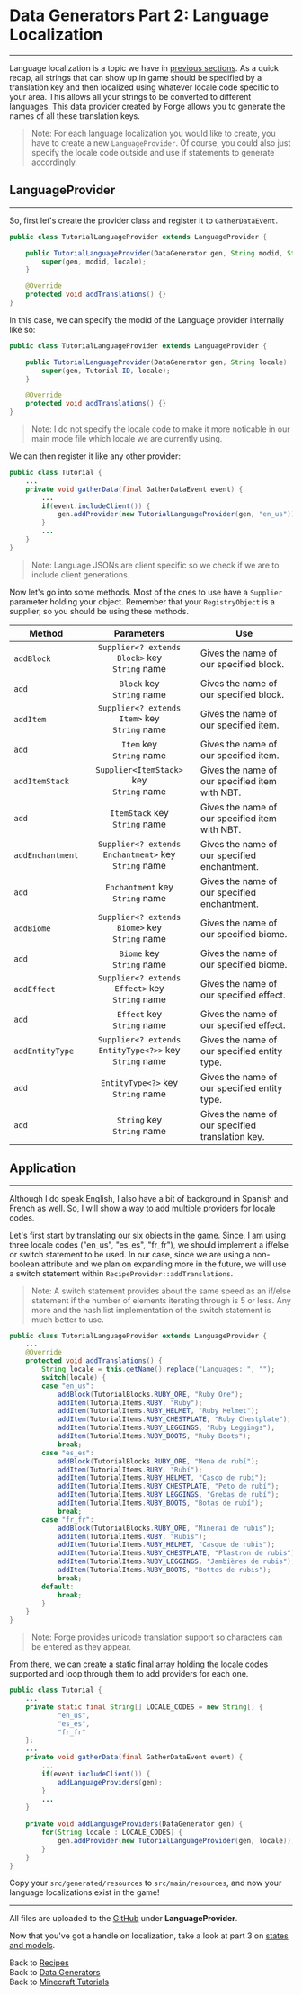 # <a name="lang"></a>Data Generators Part 2: Language Localization
---

Language localization is a topic we have in [previous sections](../basic/items#language-localization). As a quick recap, all strings that can show up in game should be specified by a translation key and then localized using whatever locale code specific to your area. This allows all your strings to be converted to different languages. This data provider created by Forge allows you to generate the names of all these translation keys.

> Note: For each language localization you would like to create, you have to create a new `LanguageProvider`. Of course, you could also just specify the locale code outside and use if statements to generate accordingly.

## <a name="recipeprovider"></a>LanguageProvider
---

So, first let's create the provider class and register it to `GatherDataEvent`.

```java
public class TutorialLanguageProvider extends LanguageProvider {

	public TutorialLanguageProvider(DataGenerator gen, String modid, String locale) {
		super(gen, modid, locale);
	}

	@Override
	protected void addTranslations() {}
}
```

In this case, we can specify the modid of the Language provider internally like so:

```java
public class TutorialLanguageProvider extends LanguageProvider {

	public TutorialLanguageProvider(DataGenerator gen, String locale) {
		super(gen, Tutorial.ID, locale);
	}

	@Override
	protected void addTranslations() {}
}
```

> Note: I do not specify the locale code to make it more noticable in our main mode file which locale we are currently using.

We can then register it like any other provider:

```java
public class Tutorial {
	...
	private void gatherData(final GatherDataEvent event) {
		...
		if(event.includeClient()) {
			gen.addProvider(new TutorialLanguageProvider(gen, "en_us"));
		}
		...
	}
}

```

> Note: Language JSONs are client specific so we check if we are to include client generations.

Now let's go into some methods. Most of the ones to use have a `Supplier` parameter holding your object. Remember that your `RegistryObject` is a supplier, so you should be using these methods.

Method | Parameters | Use
--- | :---: | ---
`addBlock` | `Supplier<? extends Block>` key<br>`String` name | Gives the name of our specified block.
`add` | `Block` key<br>`String` name |  Gives the name of our specified block.
`addItem` | `Supplier<? extends Item>` key<br>`String` name |  Gives the name of our specified item.
`add` | `Item` key<br>`String` name |  Gives the name of our specified item.
`addItemStack` | `Supplier<ItemStack>` key<br>`String` name |  Gives the name of our specified item with NBT.
`add` | `ItemStack` key<br>`String` name |  Gives the name of our specified item with NBT.
`addEnchantment` | `Supplier<? extends Enchantment>` key<br>`String` name |  Gives the name of our specified enchantment.
`add` | `Enchantment` key<br>`String` name |  Gives the name of our specified enchantment.
`addBiome` | `Supplier<? extends Biome>` key<br>`String` name |  Gives the name of our specified biome.
`add` | `Biome` key<br>`String` name |  Gives the name of our specified biome.
`addEffect` | `Supplier<? extends Effect>` key<br>`String` name |  Gives the name of our specified effect.
`add` | `Effect` key<br>`String` name |  Gives the name of our specified effect.
`addEntityType` | `Supplier<? extends EntityType<?>>` key<br>`String` name |  Gives the name of our specified entity type.
`add` | `EntityType<?>` key<br>`String` name |  Gives the name of our specified entity type.
`add` | `String` key<br>`String` name |  Gives the name of our specified translation key.

## <a name="application"></a>Application
---

Although I do speak English, I also have a bit of background in Spanish and French as well. So, I will show a way to add multiple providers for locale codes.

Let's first start by translating our six objects in the game. Since, I am using three locale codes ("en_us", "es_es", "fr_fr"), we should implement a if/else or switch statement to be used. In our case, since we are using a non-boolean attribute and we plan on expanding more in the future, we will use a switch statement within `RecipeProvider::addTranslations`.

> Note: A switch statement provides about the same speed as an if/else statement if the number of elements iterating through is 5 or less. Any more and the hash list implementation of the switch statement is much better to use.

```java
public class TutorialLanguageProvider extends LanguageProvider {
	...
	@Override
	protected void addTranslations() {
		String locale = this.getName().replace("Languages: ", "");
		switch(locale) {
		case "en_us":
			addBlock(TutorialBlocks.RUBY_ORE, "Ruby Ore");
			addItem(TutorialItems.RUBY, "Ruby");
			addItem(TutorialItems.RUBY_HELMET, "Ruby Helmet");
			addItem(TutorialItems.RUBY_CHESTPLATE, "Ruby Chestplate");
			addItem(TutorialItems.RUBY_LEGGINGS, "Ruby Leggings");
			addItem(TutorialItems.RUBY_BOOTS, "Ruby Boots");
			break;
		case "es_es":
			addBlock(TutorialBlocks.RUBY_ORE, "Mena de rubí");
			addItem(TutorialItems.RUBY, "Rubí");
			addItem(TutorialItems.RUBY_HELMET, "Casco de rubí");
			addItem(TutorialItems.RUBY_CHESTPLATE, "Peto de rubí");
			addItem(TutorialItems.RUBY_LEGGINGS, "Grebas de rubí");
			addItem(TutorialItems.RUBY_BOOTS, "Botas de rubí");
			break;
		case "fr_fr":
			addBlock(TutorialBlocks.RUBY_ORE, "Minerai de rubis");
			addItem(TutorialItems.RUBY, "Rubis");
			addItem(TutorialItems.RUBY_HELMET, "Casque de rubis");
			addItem(TutorialItems.RUBY_CHESTPLATE, "Plastron de rubis");
			addItem(TutorialItems.RUBY_LEGGINGS, "Jambières de rubis");
			addItem(TutorialItems.RUBY_BOOTS, "Bottes de rubis");
			break;
		default:
			break;
		}
	}
}
```

> Note: Forge provides unicode translation support so characters can be entered as they appear.

From there, we can create a static final array holding the locale codes supported and loop through them to add providers for each one.

```java
public class Tutorial {
	...
	private static final String[] LOCALE_CODES = new String[] {
			"en_us",
			"es_es",
			"fr_fr"
	};
	...	
	private void gatherData(final GatherDataEvent event) {
		...
		if(event.includeClient()) {
			addLanguageProviders(gen);
		}
		...
	}
	
	private void addLanguageProviders(DataGenerator gen) {
		for(String locale : LOCALE_CODES) {
			gen.addProvider(new TutorialLanguageProvider(gen, locale));
		}
	}
}
```

Copy your `src/generated/resources` to `src/main/resources`, and now your language localizations exist in the game!

---
All files are uploaded to the [GitHub](https://github.com/ChampionAsh5357/1.16.x-Minecraft-Tutorial/tree/1.16.1-32.0.61-web) under **LanguageProvider**.

Now that you've got a handle on localization, take a look at part 3 on [states and models](./models).

Back to [Recipes](./recipes)  
Back to [Data Generators](../../index#data-generators)  
Back to [Minecraft Tutorials](../../index)  
